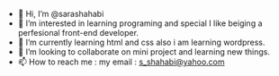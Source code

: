 - 👋 Hi, I’m @sarashahabi
- 👀 I’m interested in learning programing and special I like beiging a perfesional front-end developer.
- 🌱 I’m currently learning html and css also i am learning wordpress.
- 💞️ I’m looking to collaborate on mini project and learning new things.
- 📫 How to reach me : my email : s_shahabi@yahoo.com

<!---
sarashahabi/sarashahabi is a ✨ special ✨ repository because its `README.md` (this file) appears on your GitHub profile.
You can click the Preview link to take a look at your changes.
--->
